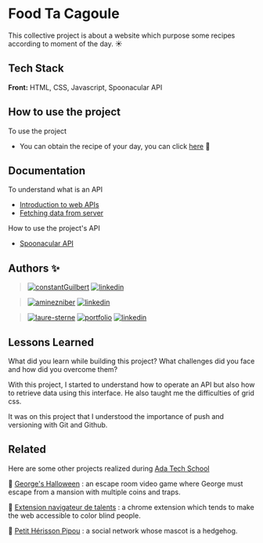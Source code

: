 # Food Ta Cagoule

This collective project is about a website which purpose some recipes according to moment of the day. ☀

## Tech Stack

**Front:** HTML, CSS, Javascript, Spoonacular API

## How to use the project

To use the project
- You can obtain the recipe of your day, you can click [here](https://laure-sterne.github.io/foodTaCagoule/) 🍲
    
## Documentation

To understand what is an API
- [Introduction to web APIs](https://developer.mozilla.org/en-US/docs/Learn/JavaScript/Client-side_web_APIs/Introduction) 
- [Fetching data from server](https://developer.mozilla.org/en-US/docs/Learn/JavaScript/Client-side_web_APIs/Fetching_data)

How to use the project's API
- [Spoonacular API](https://spoonacular.com/food-api/docs)

## Authors ✨

>  [![constantGuilbert](https://img.shields.io/badge/constant_guilbert-000?style=for-the-badge&logo=github&logoColor=white)](https://github.com/Astating)
> [![linkedin](https://img.shields.io/badge/linkedin-0A66C2?style=for-the-badge&logo=linkedin&logoColor=white)](https://www.linkedin.com/in/constant-guilbert/)

> [![aminezniber](https://img.shields.io/badge/amine_zniber-000?style=for-the-badge&logo=github&logoColor=white)](https://github.com/zniberfr)
> [![linkedin](https://img.shields.io/badge/linkedin-0A66C2?style=for-the-badge&logo=linkedin&logoColor=white)](https://www.linkedin.com/in/amine-zniber-896908231/)

> [![laure-sterne](https://img.shields.io/badge/laure_sterne-000?style=for-the-badge&logo=github&logoColor=white)](https://github.com/laure-sterne)
> [![portfolio](https://img.shields.io/badge/portfolio-26C200?style=for-the-badge&logo=ko-fi&logoColor=white)]()
> [![linkedin](https://img.shields.io/badge/linkedin-0A66C2?style=for-the-badge&logo=linkedin&logoColor=white)](https://www.linkedin.com/in/laure-sterne-3729a5144/)

## Lessons Learned

What did you learn while building this project? What challenges did you face and how did you overcome them?

With this project, I started to understand how to operate an API but also how to retrieve data using this interface. He also taught me the difficulties of grid css.

It was on this project that I understood the importance of push and versioning with Git and Github.

## Related

Here are some other projects realized during [Ada Tech School](https://adatechschool.fr/)

  👾 [George's Halloween](https://github.com/laure-sterne/georgesHalloween) : an escape room video game where George must escape from a mansion with multiple coins and traps.

  🌈 [Extension navigateur de talents](https://github.com/laure-sterne/seeMore) : a chrome extension which tends to make the web accessible to color blind people.

  🦔 [Petit Hérisson Pipou](https://github.com/laure-sterne/petitHerissonPipou) : a social network whose mascot is a hedgehog. 


